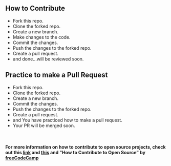 ## How to Contribute

- Fork this repo.
- Clone the forked repo.
- Create a new branch.
- Make changes to the code.
- Commit the changes.
- Push the changes to the forked repo.
- Create a pull request.
- and done...will be reviewed soon.

## Practice to make a Pull Request

- Fork this repo.
- Clone the forked repo.
- Create a new branch.
- Commit the changes.
- Push the changes to the forked repo.
- Create a pull request.
- and You have practiced how to make a pull request.
- Your PR will be merged soon.

<br>

#### For more information on how to contribute to open source projects, check out this [link](https://opensource.guide/how-to-contribute/) and [this](https://www.digitalocean.com/community/tutorial_series/an-introduction-to-open-source) and "How to Contribute to Open Source" by [freeCodeCamp](https://www.freecodecamp.org)
